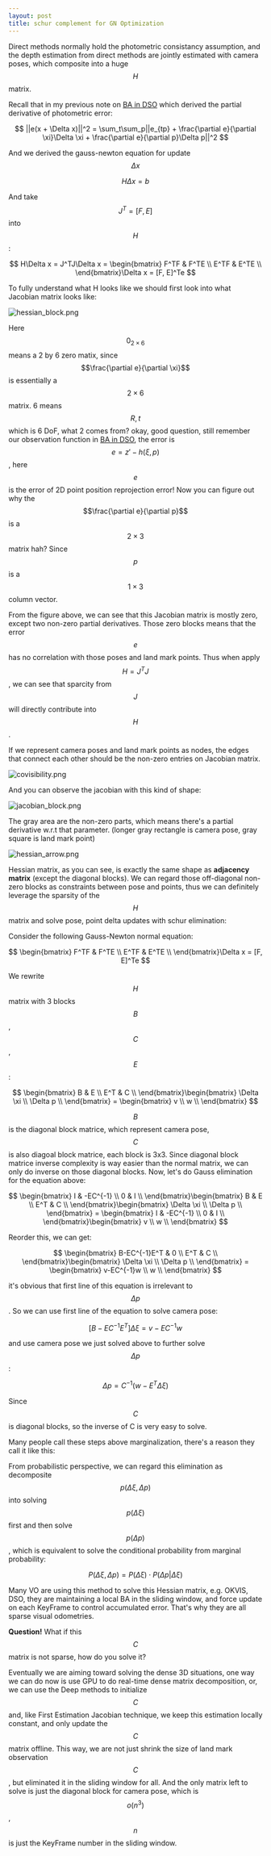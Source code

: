 ```yaml
---
layout: post
title: schur complement for GN Optimization
---
```


Direct methods normally hold the photometric consistancy assumption, and the depth estimation from direct methods are jointly estimated with camera poses, which composite into a huge $$H$$ matrix.

Recall that in my previous note on [BA in DSO](https://rancheng.github.io/Bundle-Adjustment-DSO/) which derived the partial derivative of photometric error:

$$
||e(x + \Delta x)||^2 = \sum_t\sum_p||e_{tp} + \frac{\partial e}{\partial \xi}\Delta \xi + \frac{\partial e}{\partial p}\Delta p||^2
$$

And we derived the gauss-newton equation for update $$\Delta x$$

$$H \Delta x = b$$

And take $$J^T = [F, E]$$ into $$H$$:

$$
H\Delta x = J^TJ\Delta x = \begin{bmatrix} 
F^TF & F^TE \\ 
E^TF & E^TE \\  
\end{bmatrix}\Delta x = [F, E]^Te 
$$

To fully understand what H looks like we should first look into what Jacobian matrix looks like:

![hessian_block.png]({{site.baseurl}}/images/hessian_block.png)

Here $$0_{2 \times 6}$$ means a 2 by 6 zero matix, since $$\frac{\partial e}{\partial \xi}$$ is essentially a $$2 \times 6$$ matrix. 6 means $$R, t$$ which is 6 DoF, what 2 comes from? okay, good question, still remember our observation function in [BA in DSO](https://rancheng.github.io/Bundle-Adjustment-DSO/), the error is $$e = z' - h(\xi, p)$$, here $$e$$ is the error of 2D point position reprojection error! Now you can figure out why the $$\frac{\partial e}{\partial p}$$ is a $$2 \times 3$$ matrix hah? Since $$p$$ is a $$1 \times 3$$ column vector.

From the figure above, we can see that this Jacobian matrix is mostly zero, except two non-zero partial derivatives. Those zero blocks means that the error $$e$$ has no correlation with those poses and land mark points. Thus when apply 
$$H = J^TJ$$, we can see that sparcity from $$J$$ will directly contribute into $$H$$.

If we represent camera poses and land mark points as nodes, the edges that connect each other should be the non-zero entries on Jacobian matrix.

![covisibility.png]({{site.baseurl}}/images/covibility.png)

And you can observe the jacobian with this kind of shape:

![jacobian_block.png]({{site.baseurl}}/images/jacobian_block.png)

The gray area are the non-zero parts, which means there's a partial derivative w.r.t that parameter. (longer gray rectangle is camera pose, gray square is land mark point)

![hessian_arrow.png]({{site.baseurl}}/images/hessian_arrow.png)

Hessian matrix, as you can see, is exactly the same shape as **adjacency matrix** (except the diagonal blocks). We can regard those off-diagonal non-zero blocks as constraints between pose and points, thus we can definitely leverage the sparsity of the $$H$$ matrix and solve pose, point delta updates with schur elimination:

Consider the following Gauss-Newton normal equation:

$$
\begin{bmatrix} 
F^TF & F^TE \\ 
E^TF & E^TE \\  
\end{bmatrix}\Delta x = [F, E]^Te 
$$

We rewrite $$H$$ matrix with 3 blocks $$B$$, $$C$$, $$E$$:

$$
\begin{bmatrix} 
B & E \\ 
E^T & C \\  
\end{bmatrix}\begin{bmatrix} 
\Delta \xi \\ 
\Delta p \\  
\end{bmatrix} = \begin{bmatrix} 
v \\ 
w \\  
\end{bmatrix} 
$$

$$B$$ is the diagonal block matrice, which represent camera pose, $$C$$ is also diagoal block matrice, each block is 3x3. Since diagonal block matrice inverse complexity is way easier than the normal matrix, we can only do inverse on those diagonal blocks. Now, let's do Gauss elimination for the equation above:

$$
\begin{bmatrix} 
I & -EC^{-1} \\ 
0 & I \\  
\end{bmatrix}\begin{bmatrix} 
B & E \\ 
E^T & C \\  
\end{bmatrix}\begin{bmatrix} 
\Delta \xi \\ 
\Delta p \\  
\end{bmatrix} = \begin{bmatrix} 
I & -EC^{-1} \\ 
0 & I \\  
\end{bmatrix}\begin{bmatrix} 
v \\ 
w \\  
\end{bmatrix}
$$

Reorder this, we can get:

$$
\begin{bmatrix} 
B-EC^{-1}E^T & 0 \\ 
E^T & C \\  
\end{bmatrix}\begin{bmatrix} 
\Delta \xi \\ 
\Delta p \\  
\end{bmatrix} = \begin{bmatrix} 
v-EC^{-1}w \\ 
w \\  
\end{bmatrix}
$$

it's obvious that first line of this equation is irrelevant to $$\Delta p$$. So we can use first line of the equation to solve camera pose:

$$[B - EC^{-1}E^T]\Delta \xi = v - EC^{-1}w$$

and use camera pose we just solved above to further solve $$\Delta p$$:

$$\Delta p = C^{-1}(w - E^T\Delta \xi)$$

Since $$C$$ is diagonal blocks, so the inverse of C is very easy to solve.

Many people call these steps above marginalization, there's a reason they call it like this:

From probabilistic perspective, we can regard this elimination as decomposite $$p(\Delta \xi, \Delta p)$$ into solving $$p(\Delta \xi)$$ first and then solve $$p(\Delta p)$$, which is equivalent to solve the conditional probability from marginal probability:

$$P(\Delta \xi, \Delta p) = P(\Delta \xi) \cdot P(\Delta p | \Delta \xi)$$

Many VO are using this method to solve this Hessian matrix, e.g. OKVIS, DSO, they are maintaining a local BA in the sliding window, and force update on each KeyFrame to control accumulated error. That's why they are all sparse visual odometries.

**Question!** What if this $$C$$ matrix is not sparse, how do you solve it? 

Eventually we are aiming toward solving the dense 3D situations, one way we can do now is use GPU to do real-time dense matrix decomposition, or, we can use the Deep methods to initialize $$C$$ and, like First Estimation Jacobian technique, we keep this estimation locally constant, and only update the $$C$$ matrix offline. This way, we are not just shrink the size of land mark observation $$C$$, but eliminated it in the sliding window for all. And the only matrix left to solve is just the diagonal block for camera pose, which is $$o(n^3)$$, $$n$$ is just the KeyFrame number in the sliding window. 
